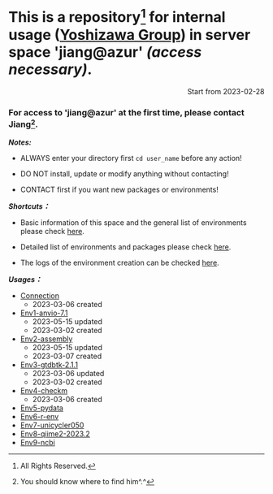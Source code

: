 
# This is a repository[^1] for internal usage ([Yoshizawa Group](https://genedynamics.aori.u-tokyo.ac.jp/)) in server space 'jiang@azur' *(access necessary)*.

<p align="right"> Start from 2023-02-28 </p>

### For access to 'jiang@azur' at the first time, please contact Jiang[^2].


[^1]: All Rights Reserved.
[^2]: You should know where to find him^.^


***Notes:***
- ALWAYS enter your directory first ```cd user_name``` before any action!

- DO NOT install, update or modify anything without contacting! 

- CONTACT first if you want new packages or environments! 
  
  
***Shortcuts：***

- Basic information of this space and the general list of environments please check [here](https://github.com/ChunqiJIANG/jiang-azur/blob/main/Info_system.md).  

- Detailed list of environments and packages please check [here](https://github.com/ChunqiJIANG/jiang-azur/blob/main/List_environments.md).  

- The logs of the environment creation can be checked [here](https://github.com/ChunqiJIANG/jiang-azur/tree/main/install-log-files).

***Usages：***

- [Connection](https://github.com/ChunqiJIANG/jiang-azur/blob/main/Usage-connect-first-before-use.md)
  - 2023-03-06 created
- [Env1-anvio-7.1](https://github.com/ChunqiJIANG/jiang-azur/blob/main/Usage-env01-anvio-7.1.md)
  - 2023-05-15 updated
  - 2023-03-02 created
- [Env2-assembly](https://github.com/ChunqiJIANG/jiang-azur/blob/main/Usage-env02-assembly.md)
  - 2023-05-15 updated
  - 2023-03-07 created
- [Env3-gtdbtk-2.1.1](https://github.com/ChunqiJIANG/jiang-azur/blob/main/Usage-env03-gtdbtk-2.1.1.md)
  - 2023-03-06 updated
  - 2023-03-02 created
- [Env4-checkm](https://github.com/ChunqiJIANG/jiang-azur/blob/main/Usage-env04-checkm.md)
  - 2023-03-06 created
- [Env5-pydata]()
- [Env6-r-env]()
- [Env7-unicycler050]()
- [Env8-qiime2-2023.2]()
- [Env9-ncbi](https://github.com/ChunqiJIANG/jiang-azur/blob/main/Usage-env09-ncbi.md)
